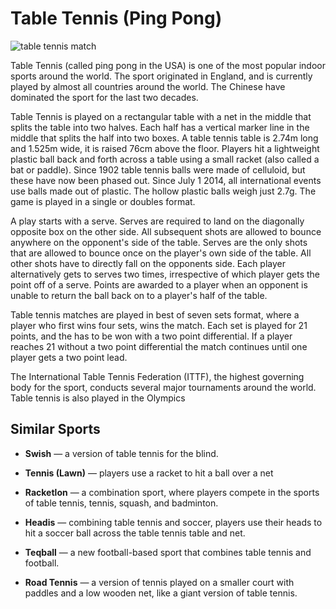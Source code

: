 

#  Table Tennis (Ping Pong)

![table tennis match](https://www.topendsports.com/sport/table-tennis/images/table-tennis-pixabay.jpg)

Table Tennis (called ping pong in the USA) is one of the most popular indoor sports around the world. The sport originated in England, and is currently played by almost all countries around the world. The Chinese have dominated the sport for the last two decades.

Table Tennis is played on a rectangular table with a net in the middle that splits the table into two halves. Each half has a vertical marker line in the middle that splits the half into two boxes. A table tennis table is 2.74m long and 1.525m wide, it is raised 76cm above the floor. Players hit a lightweight plastic ball back and forth across a table using a small racket (also called a bat or paddle). Since 1902 table tennis balls were made of celluloid, but these have now been phased out. Since July 1 2014, all international events use balls made out of plastic. The hollow plastic balls weigh just 2.7g. The game is played in a single or doubles format.

A play starts with a serve. Serves are required to land on the diagonally opposite box on the other side. All subsequent shots are allowed to bounce anywhere on the opponent's side of the table. Serves are the only shots that are allowed to bounce once on the player's own side of the table. All other shots have to directly fall on the opponents side. Each player alternatively gets to serves two times, irrespective of which player gets the point off of a serve. Points are awarded to a player when an opponent is unable to return the ball back on to a player's half of the table.

Table tennis matches are played in best of seven sets format, where a player who first wins four sets, wins the match. Each set is played for 21 points, and the has to be won with a two point differential. If a player reaches 21 without a two point differential the match continues until one player gets a two point lead.

The International Table Tennis Federation (ITTF), the highest governing body for the sport, conducts several major tournaments around the world. Table tennis is  also played in the Olympics

## Similar Sports

-  **Swish**  — a version of table tennis for the blind.

-  **Tennis (Lawn)**  — players use a racket to hit a ball over a net

-  **Racketlon**  — a combination sport, where players compete in the sports of table tennis, tennis, squash, and badminton.

-  **Headis**  — combining table tennis and soccer, players use their heads to hit a soccer ball across the table tennis table and net.

-  **Teqball**  — a new football-based sport that combines table tennis and football.

-  **Road Tennis**  — a version of tennis played on a smaller court with paddles and a low wooden net, like a giant version of table tennis.



